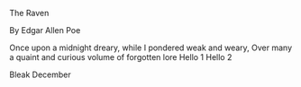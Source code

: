 The Raven

By Edgar Allen Poe

Once upon a midnight dreary, while I pondered weak and weary,
Over many a quaint and curious volume of forgotten lore
Hello 1
Hello 2

Bleak December